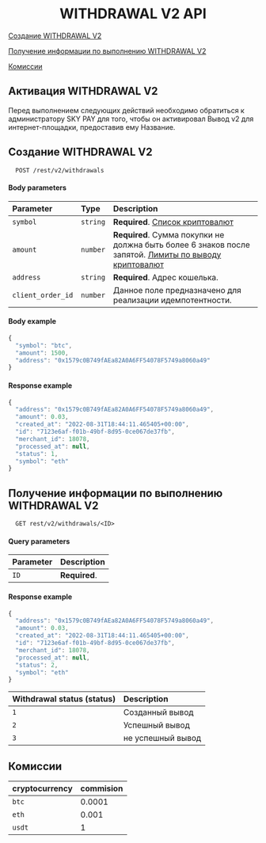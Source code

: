 <h1 align="center">WITHDRAWAL V2 API</h1>
 
[Создание WITHDRAWAL V2](#withdrawal)

[Получение информации по выполнению WITHDRAWAL V2](#withdrawalinfo)

[Комиссии](#commissions)

## Активация WITHDRAWAL V2

Перед выполнением следующих действий необходимо обратиться к администратору SKY PAY для того, чтобы он активировал Вывод v2 для интернет-площадки, предоставив ему Название.

<a name="withdrawal"></a>
## Создание WITHDRAWAL V2

```http
  POST /rest/v2/withdrawals 
```
#### Body parameters

| Parameter | Type     | Description                |
| :-------- | :------- | :------------------------- |
| `symbol` | `string` | **Required**. [Список криптовалют](CRYPTOCURRENCIES.md)
| `amount` | `number` | **Required**. Сумма покупки не должна быть более 6 знаков после запятой. [Лимиты по выводу криптовалют](WITHDRAWALLIMITS.md)
| `address` | `string` | **Required**. Адрес кошелька.
| `client_order_id` | `number` | Данное поле предназначено для реализации идемпотентности.

#### Body example

```javascript
{
  "symbol": "btc",
  "amount": 1500,
  "address": "0x1579c0B749fAEa82A0A6FF54078F5749a8060a49"
}
```

#### Response example

```javascript
{
  "address": "0x1579c0B749fAEa82A0A6FF54078F5749a8060a49",
  "amount": 0.03,
  "created_at": "2022-08-31T18:44:11.465405+00:00",
  "id": "7123e6af-f01b-49bf-8d95-0ce067de37fb",
  "merchant_id": 18078,
  "processed_at": null,
  "status": 1,
  "symbol": "eth"
}
```
 <a name="withdrawalinfo"></a>
## Получение информации по выполнению WITHDRAWAL V2

```http
  GET rest/v2/withdrawals/<ID> 
```

#### Query parameters

| Parameter | Description                |
| :-------- | :------------------------- |
| `ID` | **Required**.

#### Response example

```javascript
{
  "address": "0x1579c0B749fAEa82A0A6FF54078F5749a8060a49",
  "amount": 0.03,
  "created_at": "2022-08-31T18:44:11.465405+00:00",
  "id": "7123e6af-f01b-49bf-8d95-0ce067de37fb",
  "merchant_id": 18078,
  "processed_at": null,
  "status": 2,
  "symbol": "eth"
}
```

| Withdrawal status (status) | Description                |
| :-------- |  :------------------------- |
| `1` | Cозданный вывод |
| `2` | Успешный вывод  |
| `3` | не успешный вывод |

 <a name="commissions"></a>
## Комиссии

| cryptocurrency | commision                |
| :-------- |  :------------------------- |
| `btc` | 0.0001 |
| `eth` | 0.001  |
| `usdt` | 1 |

